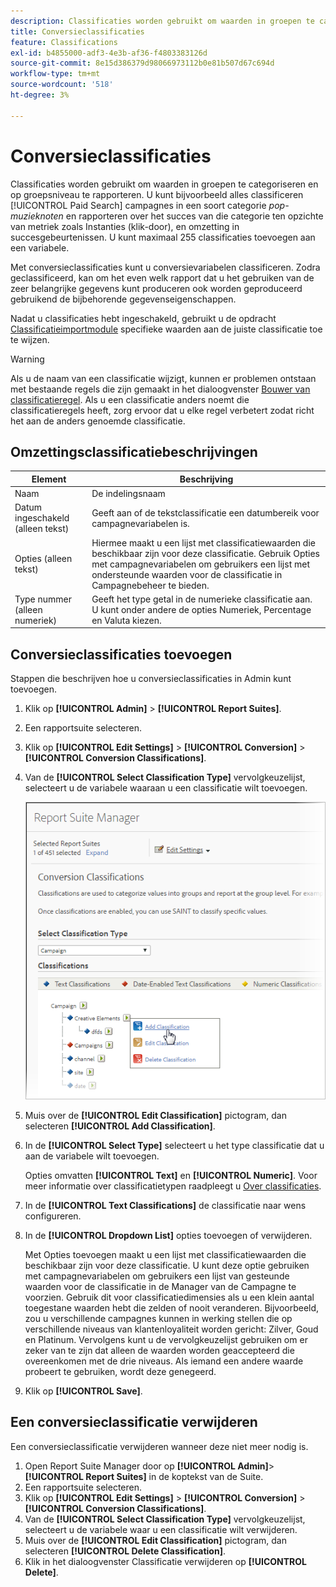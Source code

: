 ```yaml
---
description: Classificaties worden gebruikt om waarden in groepen te categoriseren en op groepsniveau te rapporteren. U kunt bijvoorbeeld alle campagnes voor betaalde zoekopdrachten classificeren in een categorie zoals pop-muziektermen en rapporteren over het succes van die categorie ten opzichte van metriek zoals Instanties (doorklikken) en conversie naar succesgebeurtenissen.
title: Conversieclassificaties
feature: Classifications
exl-id: b4855000-adf3-4e3b-af36-f4803383126d
source-git-commit: 8e15d386379d98066973112b0e81b507d67c694d
workflow-type: tm+mt
source-wordcount: '518'
ht-degree: 3%

---
```


# Conversieclassificaties

Classificaties worden gebruikt om waarden in groepen te categoriseren en op groepsniveau te rapporteren. U kunt bijvoorbeeld alles classificeren [!UICONTROL Paid Search] campagnes in een soort categorie *pop-muzieknoten* en rapporteren over het succes van die categorie ten opzichte van metriek zoals Instanties (klik-door), en omzetting in succesgebeurtenissen. U kunt maximaal 255 classificaties toevoegen aan een variabele.

Met conversieclassificaties kunt u conversievariabelen classificeren. Zodra geclassificeerd, kan om het even welk rapport dat u het gebruiken van de zeer belangrijke gegevens kunt produceren ook worden geproduceerd gebruikend de bijbehorende gegevenseigenschappen.

Nadat u classificaties hebt ingeschakeld, gebruikt u de opdracht [Classificatieimportmodule](/help/components/classifications/importer/c-working-with-saint.md) specifieke waarden aan de juiste classificatie toe te wijzen.

>[!WARNING]
>
>Als u de naam van een classificatie wijzigt, kunnen er problemen ontstaan met bestaande regels die zijn gemaakt in het dialoogvenster [Bouwer van classificatieregel](/help/components/classifications/crb/classification-rule-builder.md). Als u een classificatie anders noemt die classificatieregels heeft, zorg ervoor dat u elke regel verbetert zodat richt het aan de anders genoemde classificatie.

## Omzettingsclassificatiebeschrijvingen

| Element | Beschrijving |
| --- | --- |
| Naam | De indelingsnaam |
| Datum ingeschakeld (alleen tekst) | Geeft aan of de tekstclassificatie een datumbereik voor campagnevariabelen is. |
| Opties (alleen tekst) | Hiermee maakt u een lijst met classificatiewaarden die beschikbaar zijn voor deze classificatie. Gebruik Opties met campagnevariabelen om gebruikers een lijst met ondersteunde waarden voor de classificatie in Campagnebeheer te bieden. |
| Type nummer (alleen numeriek) | Geeft het type getal in de numerieke classificatie aan. U kunt onder andere de opties Numeriek, Percentage en Valuta kiezen. |

## Conversieclassificaties toevoegen

Stappen die beschrijven hoe u conversieclassificaties in Admin kunt toevoegen.

1. Klik op **[!UICONTROL Admin]** > **[!UICONTROL Report Suites]**.
1. Een rapportsuite selecteren.
1. Klik op **[!UICONTROL Edit Settings]** > **[!UICONTROL Conversion]** > **[!UICONTROL Conversion Classifications]**.
1. Van de **[!UICONTROL Select Classification Type]** vervolgkeuzelijst, selecteert u de variabele waaraan u een classificatie wilt toevoegen.

   ![Stapinfo](../assets/sub_class_create.png)

1. Muis over de **[!UICONTROL Edit Classification]** pictogram, dan selecteren **[!UICONTROL Add Classification]**.
1. In de **[!UICONTROL Select Type]** selecteert u het type classificatie dat u aan de variabele wilt toevoegen.

   Opties omvatten **[!UICONTROL Text]** en **[!UICONTROL Numeric]**. Voor meer informatie over classificatietypen raadpleegt u [Over classificaties](/help/components/classifications/c-classifications.md).
1. In de **[!UICONTROL Text Classifications]** de classificatie naar wens configureren.

1. In de **[!UICONTROL Dropdown List]** opties toevoegen of verwijderen.

   Met Opties toevoegen maakt u een lijst met classificatiewaarden die beschikbaar zijn voor deze classificatie. U kunt deze optie gebruiken met campagnevariabelen om gebruikers een lijst van gesteunde waarden voor de classificatie in de Manager van de Campagne te voorzien. Gebruik dit voor classificatiedimensies als u een klein aantal toegestane waarden hebt die zelden of nooit veranderen. Bijvoorbeeld, zou u verschillende campagnes kunnen in werking stellen die op verschillende niveaus van klantenloyaliteit worden gericht: Zilver, Goud en Platinum. Vervolgens kunt u de vervolgkeuzelijst gebruiken om er zeker van te zijn dat alleen de waarden worden geaccepteerd die overeenkomen met de drie niveaus. Als iemand een andere waarde probeert te gebruiken, wordt deze genegeerd.

1. Klik op **[!UICONTROL Save]**.

## Een conversieclassificatie verwijderen

Een conversieclassificatie verwijderen wanneer deze niet meer nodig is.

1. Open Report Suite Manager door op **[!UICONTROL Admin]**> **[!UICONTROL Report Suites]** in de koptekst van de Suite.
1. Een rapportsuite selecteren.
1. Klik op **[!UICONTROL Edit Settings]** > **[!UICONTROL Conversion]** > **[!UICONTROL Conversion Classifications]**.
1. Van de **[!UICONTROL Select Classification Type]** vervolgkeuzelijst, selecteert u de variabele waar u een classificatie wilt verwijderen.
1. Muis over de **[!UICONTROL Edit Classification]** pictogram, dan selecteren **[!UICONTROL Delete Classification]**.
1. Klik in het dialoogvenster Classificatie verwijderen op **[!UICONTROL Delete]**.
